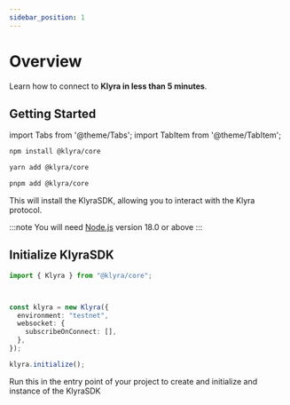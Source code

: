 ```yaml
---
sidebar_position: 1
---
```


# Overview

Learn how to connect to **Klyra in less than 5 minutes**.

## Getting Started

import Tabs from '@theme/Tabs';
import TabItem from '@theme/TabItem';

<Tabs>
  <TabItem value="npm" label="npm" default>

  ```bash
  npm install @klyra/core
  ```

  </TabItem>
  <TabItem value="yarn" label="yarn">

  ```bash
  yarn add @klyra/core
  ```

  </TabItem>
  <TabItem value="pnpm" label="pnpm">

  ```bash
  pnpm add @klyra/core
  ```

  </TabItem>
</Tabs>

This will install the KlyraSDK, allowing you to interact with the Klyra protocol.

:::note
  You will need [Node.js](https://nodejs.org/en/download/) version 18.0 or above
:::

## Initialize KlyraSDK
```typescript
import { Klyra } from "@klyra/core";



const klyra = new Klyra({
  environment: "testnet",
  websocket: {
    subscribeOnConnect: [],
  },
});

klyra.initialize();
```

Run this in the entry point of your project to create and initialize and instance of the KlyraSDK
